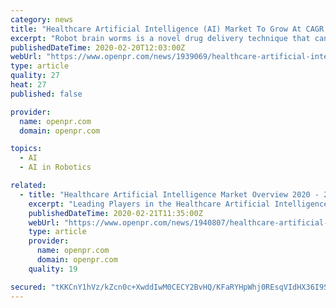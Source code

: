 ```yaml
---
category: news
title: "Healthcare Artificial Intelligence (AI) Market To Grow At CAGR Of 51.9% Through 2023"
excerpt: "Robot brain worms is a novel drug delivery technique that can eliminate possibility of drug toxicity in cancer patients. CloudMinds Technology is making headline in China. As coronavirus brings doom days in Wuhan, the Beijing-based developer of cloud artificial intelligence, teamed up with China Mobile, donated 5G powered disinfecting cleaning ..."
publishedDateTime: 2020-02-20T12:03:00Z
webUrl: "https://www.openpr.com/news/1939069/healthcare-artificial-intelligence-ai-market-to-grow-at-cagr"
type: article
quality: 27
heat: 27
published: false

provider:
  name: openpr.com
  domain: openpr.com

topics:
  - AI
  - AI in Robotics

related:
  - title: "Healthcare Artificial Intelligence Market Overview 2020 - 2026"
    excerpt: "Leading Players in the Healthcare Artificial Intelligence Market: Enlitic, Inc., APIXIO, Inc., IBM (Watson Health), Atomwise, Inc., AiCure, Lifegraph, iCarbonX, Cyrcadia Health Inc., Sense.ly, Zebra Medical Vision Ltd., Sophia Genetics, Modernizing Medicine, Insilico Medicine, Inc., Welltok, Butterfly Network, Inc., Pathway Genomics Corporation."
    publishedDateTime: 2020-02-21T11:35:00Z
    webUrl: "https://www.openpr.com/news/1940807/healthcare-artificial-intelligence-market-overview-2020-2026"
    type: article
    provider:
      name: openpr.com
      domain: openpr.com
    quality: 19

secured: "tKKCnY1hVz/kZcn0c+XwddIwM0CECY2BvHQ/KFaRYHpWhj0REsqVIdHX36I9So2/LgCmWjFbrWWYusCSq4GNu7BuwxcgJOU8TekZk1z/3FGKOHcJtzYiRnrRjyzg5ly8SpcsY+5BX93HvO4H2N+nH9zp1hW/Loejrmm8QF6DDA+RcpfXiZd00TnbO+CwqM1P5mvyfIWrsYyWH86ZdH7kYSuV9rrZej1vHXTNgR9+9wxGYC3wvoRS+dOcikCkgRFaUhrEGgefc8g6WJmyOOx8IQdeHXi+GK0Q6EIydypU/JafA/tf7/bovTgt+N8m565n;5NFHTcxvgqgvB06PRZFuJQ=="
---
```


